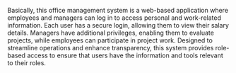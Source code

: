 Basically, this office management system is a web-based application where employees and managers can log in to access personal and work-related information. Each user has a secure login, allowing them to view their salary details. Managers have additional privileges, enabling them to evaluate projects, while employees can participate in project work. Designed to streamline operations and enhance transparency, this system provides role-based access to ensure that users have the information and tools relevant to their roles.
